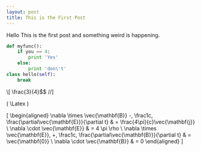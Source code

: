 ```yaml
---
layout: post
title: This is the First Post
---
```


Hello This is the first post and something weird is happening.

~~~python
def myfunc():
	if you == 4:
		print 'Yes'
	else:
		print 'don\'t'
class hello(self):
	break
~~~

\\[ \frac{3}{4}$$ //]


\( \Latex \)

\[ \begin{aligned} \nabla \times \vec{\mathbf{B}} -\, \frac1c\, \frac{\partial\vec{\mathbf{E}}}{\partial t} & = \frac{4\pi}{c}\vec{\mathbf{j}} \\ \nabla \cdot \vec{\mathbf{E}} & = 4 \pi \rho \\ \nabla \times \vec{\mathbf{E}}\, +\, \frac1c\, \frac{\partial\vec{\mathbf{B}}}{\partial t} & = \vec{\mathbf{0}} \\ \nabla \cdot \vec{\mathbf{B}} & = 0 \end{aligned} \]